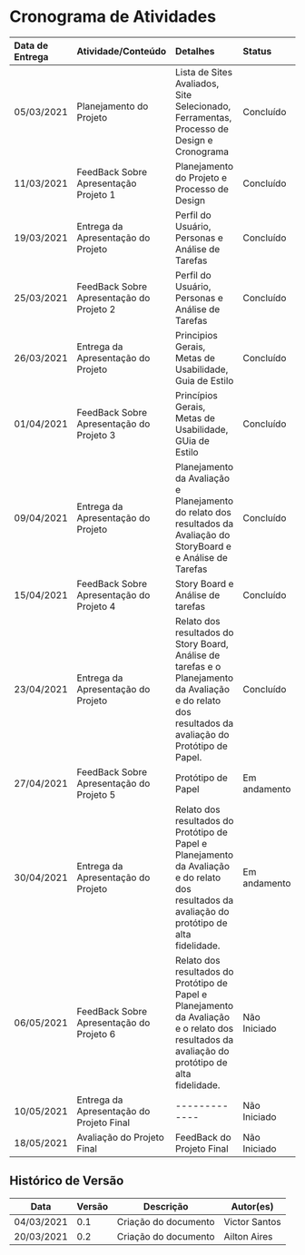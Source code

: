 # Cronograma de Atividades 

| Data de Entrega | Atividade/Conteúdo | Detalhes | Status |
| :--- | :--- | :--- | :--- |
| 05/03/2021 | Planejamento do Projeto| Lista de Sites Avaliados, Site Selecionado, Ferramentas, Processo de Design e Cronograma | Concluído |
| 11/03/2021 | FeedBack Sobre Apresentação Projeto 1 | Planejamento do Projeto e Processo de Design | Concluído |
| 19/03/2021 | Entrega da Apresentação do Projeto | Perfil do Usuário, Personas e Análise de Tarefas | Concluído |
| 25/03/2021 | FeedBack Sobre Apresentação do Projeto 2 | Perfil do Usuário, Personas e Análise de Tarefas | Concluído |
| 26/03/2021 | Entrega da Apresentação do Projeto | Principios Gerais, Metas de Usabilidade, Guia de Estilo | Concluído |
| 01/04/2021 | FeedBack Sobre Apresentação do Projeto 3 | Princípios Gerais, Metas de Usabilidade, GUia de Estilo | Concluído |
| 09/04/2021 | Entrega da Apresentação do Projeto | Planejamento da Avaliação e Planejamento do relato dos resultados da Avaliação do StoryBoard e e Análise de Tarefas | Concluído |
| 15/04/2021 | FeedBack Sobre Apresentação do Projeto 4 | Story Board e Análise de tarefas | Concluído |
| 23/04/2021 |  Entrega da Apresentação do Projeto | Relato dos resultados do Story Board, Análise de tarefas e o Planejamento da Avaliação e do relato dos resultados da avaliação do Protótipo de Papel. | Concluído |
| 27/04/2021 | FeedBack Sobre Apresentação do Projeto 5 | Protótipo de Papel | Em andamento |
| 30/04/2021 | Entrega da Apresentação do Projeto | Relato dos resultados do Protótipo de Papel e Planejamento da Avaliação e do relato dos resultados da avaliação do protótipo de alta fidelidade. | Em andamento |
| 06/05/2021 | FeedBack Sobre Apresentação do Projeto 6 | Relato dos resultados do Protótipo de Papel e Planejamento da Avaliação e o relato dos resultados da avaliação do protótipo de alta fidelidade. | Não Iniciado |
| 10/05/2021 | Entrega da Apresentação do Projeto Final | ------------- | Não Iniciado |
| 18/05/2021 | Avaliação do Projeto Final | FeedBack do Projeto Final | Não Iniciado |


## Histórico de Versão

| Data       | Versão | Descrição        | Autor(es)      |
| ---------- | ------ | ---------------- | -------------- |
| 04/03/2021 | 0.1    | Criação do documento| Victor Santos |
| 20/03/2021 | 0.2    | Criação do documento| Ailton Aires |

